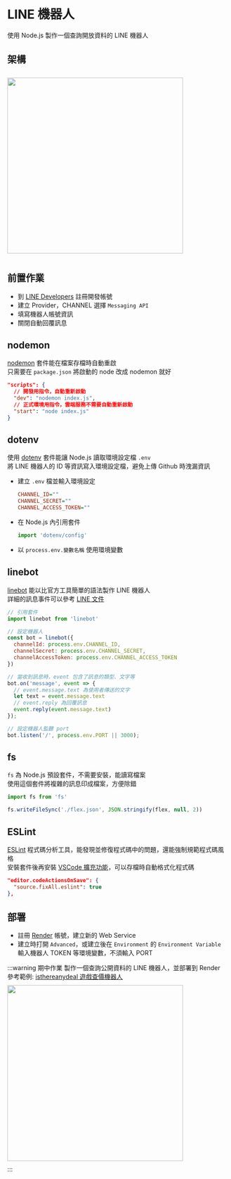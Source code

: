 # LINE 機器人

使用 Node.js 製作一個查詢開放資料的 LINE 機器人  

## 架構
<img src="/images/ch21/webhook.png" height="400" style="margin: 10px 0;">

## 前置作業
- 到 [LINE Developers](https://developers.line.me/) 註冊開發帳號
- 建立 Provider，CHANNEL 選擇 `Messaging API`
- 填寫機器人帳號資訊
- 關閉自動回覆訊息

## nodemon
[nodemon](https://www.npmjs.com/package/nodemon) 套件能在檔案存檔時自動重啟  
只需要在 `package.json` 將啟動的 node 改成 nodemon 就好  
```json
"scripts": {
  // 開發用指令，自動重新啟動
  "dev": "nodemon index.js",
  // 正式環境用指令，雲端服務不需要自動重新啟動
  "start": "node index.js"
}
```

## dotenv
使用 [dotenv](https://www.npmjs.com/package/dotenv) 套件能讓 Node.js 讀取環境設定檔 `.env`  
將 LINE 機器人的 ID 等資訊寫入環境設定檔，避免上傳 Github 時洩漏資訊  

- 建立 `.env` 檔並輸入環境設定
  ```ini
  CHANNEL_ID=""
  CHANNEL_SECRET=""
  CHANNEL_ACCESS_TOKEN=""
  ```
- 在 Node.js 內引用套件
  ```js
  import 'dotenv/config'
  ```
- 以 `process.env.變數名稱` 使用環境變數

## linebot
[linebot](https://www.npmjs.com/package/linebot) 能以比官方工具簡單的語法製作 LINE 機器人  
詳細的訊息事件可以參考 [LINE 文件](https://developers.line.biz/en/reference/messaging-api/#message-event)
```js
// 引用套件
import linebot from 'linebot'

// 設定機器人
const bot = linebot({
  channelId: process.env.CHANNEL_ID,
  channelSecret: process.env.CHANNEL_SECRET,
  channelAccessToken: process.env.CHANNEL_ACCESS_TOKEN
})

// 當收到訊息時，event 包含了訊息的類型、文字等
bot.on('message', event => {
  // event.message.text 為使用者傳送的文字
  let text = event.message.text
  // event.reply 為回覆訊息
  event.reply(event.message.text)
});

// 設定機器人監聽 port
bot.listen('/', process.env.PORT || 3000);
```

## fs
`fs` 為 Node.js 預設套件，不需要安裝，能讀寫檔案  
使用這個套件將複雜的訊息印成檔案，方便除錯  
```js
import fs from 'fs'

fs.writeFileSync('./flex.json', JSON.stringify(flex, null, 2))
```

## ESLint
[ESLint](https://eslint.org/) 程式碼分析工具，能發現並修復程式碼中的問題，還能強制規範程式碼風格  
安裝套件後再安裝 [VSCode 擴充功能](https://marketplace.visualstudio.com/items?itemName=dbaeumer.vscode-eslint)，可以存檔時自動格式化程式碼  
```json
"editor.codeActionsOnSave": {
  "source.fixAll.eslint": true
},
```

## 部署
- 註冊 [Render](https://render.com/) 帳號，建立新的 Web Service
- 建立時打開 `Advanced`，或建立後在 `Environment` 的 `Environment Variable` 輸入機器人 TOKEN 等環境變數，不須輸入 PORT

:::warning 期中作業
製作一個查詢公開資料的 LINE 機器人，並部署到 Render  
參考範例: [isthereanydeal 遊戲查價機器人](https://github.com/rogeraabbccdd/Linebot-Deals)  
<img src="https://raw.githubusercontent.com/rogeraabbccdd/Linebot-Deals/master/preview.png" height="400" style="margin: 10px 0;">  
:::